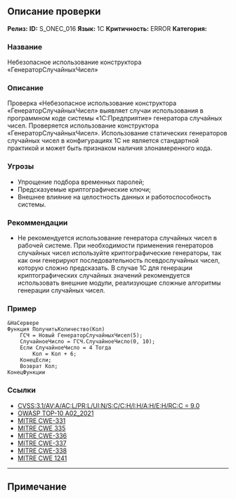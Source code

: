 ## Описание проверки
**Релиз:**
**ID:** S_ONEC_016
**Язык:** 1С
**Критичность:** ERROR
**Категория:** 

### Название 
Небезопасное использование конструктора «ГенераторСлучайныхЧисел»
### Описание 
Проверка «Небезопасное использование конструктора «ГенераторСлучайныхЧисел» выявляет случаи использования в программном коде системы «1С:Предприятие» генератора случайных чисел. Проверяется использование конструктора «ГенераторСлучайныхЧисел». Использование статических генераторов случайных чисел в конфигурациях 1С не является стандартной практикой и может быть признаком наличия злонамеренного кода.

### Угрозы 
- Упрощение подбора временных паролей;
- Предсказуемые криптографические ключи;
- Внешнее влияние на целостность данных и работоспособность системы.
### Рекоммендации 
- Не рекомендуется использование генератора случайных чисел в рабочей системе. При необходимости применения генераторов случайных чисел используйте криптографические генераторы, так как они генерируют последовательность псевдослучайных чисел, которую сложно предсказать. В случае 1С для генерации криптографических случайных значений рекомендуется использовать внешние модули, реализующие сложные алгоритмы генерации случайных чисел.
### Пример 
``` 
&НаСервере
Функция ПолучитьКоличество(Кол)
	ГСЧ = Новый ГенераторСлучайныхЧисел(5);
	СлучайноеЧисло = ГСЧ.СлучайноеЧисло(0, 10);
	Если СлучайноеЧисло = 4 Тогда
		Кол = Кол + 6;
	КонецЕсли;
	Возврат Кол;
КонецФункции
``` 
### Ссылки
- [CVSS:3.1/AV:A/AC:L/PR:L/UI:N/S:C/C:H/I:H/A:H/E:H/RC:C = 9.0](https://www.first.org/cvss/calculator/3.1#CVSS:3.1/AV:A/AC:L/PR:L/UI:N/S:C/C:H/I:H/A:H/E:H/RC:C)
- [OWASP TOP-10 A02_2021](https://owasp.org/Top10/A02_2021-Cryptographic_Failures/)
- [MITRE CWE-331](https://cwe.mitre.org/data/definitions/331.html)
- [MITRE CWE 335](https://cwe.mitre.org/data/definitions/335.html)
- [MITRE CWE-336](https://cwe.mitre.org/data/definitions/336.html)
- [MITRE CWE-337](https://cwe.mitre.org/data/definitions/337.html)
- [MITRE CWE-338](https://cwe.mitre.org/data/definitions/338.html)
- [MITRE CWE 1241](https://cwe.mitre.org/data/definitions/1241.html)

---
## Примечание
